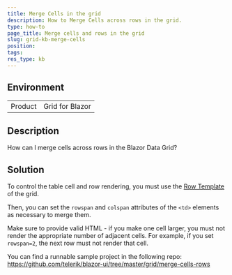 ```yaml
---
title: Merge Cells in the grid
description: How to Merge Cells across rows in the grid.
type: how-to
page_title: Merge cells and rows in the grid
slug: grid-kb-merge-cells
position: 
tags: 
res_type: kb
---
```


## Environment

<table>
    <tbody>
        <tr>
            <td>Product</td>
            <td>Grid for Blazor</td>
        </tr>
    </tbody>
</table>

## Description

How can I merge cells across rows in the Blazor Data Grid?


## Solution

To control the table cell and row rendering, you must use the [Row Template](slug://grid-templates-row) of the grid.

Then, you can set the `rowspan` and `colspan` attributes of the `<td>` elements as necessary to merge them.

Make sure to provide valid HTML - if you make one cell larger, you must not render the appropriate number of adjacent cells. For example, if you set `rowspan=2`, the next row must not render that cell.

You can find a runnable sample project in the following repo: <a href="https://github.com/telerik/blazor-ui/tree/master/grid/merge-cells-rows" target="_blank">https://github.com/telerik/blazor-ui/tree/master/grid/merge-cells-rows</a>